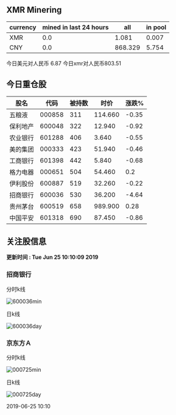 ## XMR Minering

|currency|mined in last 24 hours|all|in pool|
|---|---|---|---|
|XMR|0.0|1.081|0.007|
|CNY|0.0|868.329|5.754|

今日美元对人民币 6.87	今日xmr对人民币803.51


## 今日重仓股 

|股名|代码|被持数|时价|涨跌%|
|---|---|---|---|---|
|五粮液|000858|311|114.660|-0.35|
|保利地产|600048|322|12.940|-0.92|
|农业银行|601288|406|3.640|-0.55|
|美的集团|000333|423|51.940|-0.46|
|工商银行|601398|442|5.840|-0.68|
|格力电器|000651|504|54.460|0.2|
|伊利股份|600887|519|32.260|-0.22|
|招商银行|600036|530|36.200|-4.64|
|贵州茅台|600519|658|989.900|0.28|
|中国平安|601318|690|87.450|-0.86|

## 关注股信息
**更新时间 : Tue Jun 25 10:10:09 2019**
### 招商银行 
分时k线

![600036min](http://image.sinajs.cn/newchart/min/n/sh600036.gif)

日k线

![600036day](http://image.sinajs.cn/newchart/daily/n/sh600036.gif)

### 京东方Ａ 
分时k线

![000725min](http://image.sinajs.cn/newchart/min/n/sz000725.gif)

日k线

![000725day](http://image.sinajs.cn/newchart/daily/n/sz000725.gif)

2019-06-25 10:10